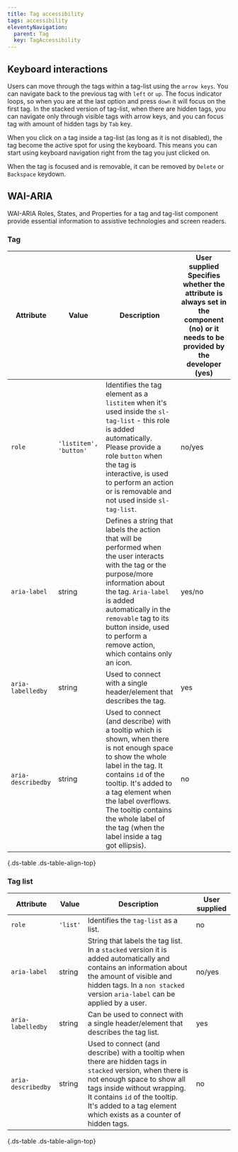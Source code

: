 ```yaml
---
title: Tag accessibility
tags: accessibility
eleventyNavigation:
  parent: Tag
  key: TagAccessibility
---
```

<section>

## Keyboard interactions

Users can move through the tags within a tag-list using the `arrow keys`.
You can navigate back to the previous tag with `left` or `up`. The focus indicator loops, so when you are at the last option and press `down` it will focus on the first tag.
In the stacked version of tag-list, when there are hidden tags, you can navigate only through visible tags with arrow keys, and you can focus tag with amount of hidden tags by `Tab` key.


When you click on a tag inside a tag-list (as long as it is not disabled), the tag become the active spot for using the keyboard. This means you can start using keyboard navigation right from the tag you just clicked on.


When the tag is focused and is removable, it can be removed by `Delete` or `Backspace` keydown.

</section>

<section>

## WAI-ARIA

WAI-ARIA Roles, States, and Properties for a tag and tag-list component provide essential information to assistive technologies and screen readers.

### Tag

<div class="ds-table-wrapper">

|Attribute|Value|Description|User supplied  <sl-icon name="info" aria-describedby="tooltip1" size="md"></sl-icon><sl-tooltip id="tooltip1">Specifies whether the attribute is always set in the component (no) or it needs to be provided by the developer (yes)</sl-tooltip>|
|-|-|-|-|
|`role`|`'listitem', 'button'`|Identifies the tag element as a `listitem` when it's used inside the `sl-tag-list` - this role is added automatically. Please provide a role `button` when the tag is interactive, is used to perform an action or is removable and not used inside `sl-tag-list`.|no/yes|
|`aria-label`|string|Defines a string that labels the action that will be performed when the user interacts with the tag or the purpose/more information about the tag. `Aria-label` is added automatically in the `removable` tag to its button inside, used to perform a remove action, which contains only an icon.|yes/no|
|`aria-labelledby`|string|Used to connect with a single header/element that describes the tag.|yes|
|`aria-describedby`|string|Used to connect (and describe) with a tooltip which is shown, when there is not enough space to show the whole label in the tag. It contains `id` of the tooltip. It's added to a tag element when the label overflows. The tooltip contains the whole label of the tag (when the label inside a tag got ellipsis).|no|

{.ds-table .ds-table-align-top}

</div>

### Tag list

<div class="ds-table-wrapper">

|Attribute|Value|Description|User supplied  <sl-icon name="info" aria-describedby="tooltip1" size="md"></sl-icon>|
|-|-|-|-|
|`role`|`'list'`|Identifies the `tag-list` as a list.|no|
|`aria-label`|string|String that labels the tag list. In a `stacked` version it is added automatically and contains an information about the amount of visible and hidden tags. In a `non stacked` version `aria-label` can be applied by a user.|no/yes|
|`aria-labelledby`|string|Can be used to connect with a single header/element that describes the tag list.|yes|
|`aria-describedby`|string|Used to connect (and describe) with a tooltip when there are hidden tags in `stacked` version, when there is not enough space to show all tags inside without wrapping. It contains `id` of the tooltip. It's added to a tag element which exists as a counter of hidden tags.|no|

{.ds-table .ds-table-align-top}

</div>

</section>
